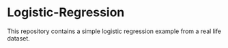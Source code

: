 # Logistic-Regression
This repository contains a simple logistic regression example from a real life dataset. 
